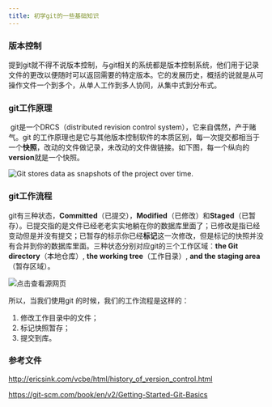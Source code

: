 ```yaml
---
title: 初学git的一些基础知识
---
```


### 版本控制

​	提到git就不得不说版本控制，与git相关的系统都是版本控制系统，他们用于记录文件的更改以便随时可以返回需要的特定版本。它的发展历史，概括的说就是从可操作文件一个到多个，从单人工作到多人协同，从集中式到分布式。

### git工作原理

​	git是一个DRCS（distributed revision control system），它来自偶然，产于赌气。git 的工作原理也是它与其他版本控制软件的本质区别，每一次提交都相当于一个**快照**，改动的文件做记录，未改动的文件做链接。如下图，每一个纵向的**version**就是一个快照。

![Git stores data as snapshots of the project over time.](https://git-scm.com/book/en/v2/images/snapshots.png)

### git工作流程

​	git有三种状态，**Committed**（已提交），**Modified**（已修改）和**Staged**（已暂存）。已提交指的是文件已经老老实实地躺在你的数据库里面了；已修改是指已经变动但是并没有提交；已暂存的标示你已经**标记**这一次修改，但是标记的快照并没有合并到你的数据库里面。三种状态分别对应git的三个工作区域：**the Git directory**（本地仓库）, **the working tree**（工作目录）, **and the staging area**（暂存区域）。

![点击查看源网页](http://images0.cnblogs.com/blog2015/512650/201508/181930031754207.png)

所以，当我们使用git 的时候，我们的工作流程是这样的：

1.  修改工作目录中的文件；
2.  标记快照暂存；
3.  提交到库。

### 参考文件

<http://ericsink.com/vcbe/html/history_of_version_control.html>

<https://git-scm.com/book/en/v2/Getting-Started-Git-Basics>
